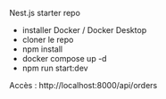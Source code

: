 Nest.js starter repo

- installer Docker / Docker Desktop
- cloner le repo
- npm install
- docker compose up -d
- npm run start:dev

Accès :
http://localhost:8000/api/orders

